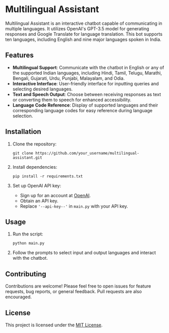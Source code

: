
# Multilingual Assistant

Multilingual Assistant is an interactive chatbot capable of communicating in multiple languages. It utilizes OpenAI's GPT-3.5 model for generating responses and Google Translate for language translation. This bot supports ten languages, including English and nine major languages spoken in India.

## Features

- **Multilingual Support**: Communicate with the chatbot in English or any of the supported Indian languages, including Hindi, Tamil, Telugu, Marathi, Bengali, Gujarati, Urdu, Punjabi, Malayalam, and Odia.
- **Interactive Interface**: User-friendly interface for inputting queries and selecting desired languages.
- **Text and Speech Output**: Choose between receiving responses as text or converting them to speech for enhanced accessibility.
- **Language Code Reference**: Display of supported languages and their corresponding language codes for easy reference during language selection.

## Installation

1. Clone the repository:
   ```
   git clone https://github.com/your_username/multilingual-assistant.git
   ```

2. Install dependencies:
   ```
   pip install -r requirements.txt
   ```

3. Set up OpenAI API key:
   - Sign up for an account at [OpenAI](https://openai.com).
   - Obtain an API key.
   - Replace `'--api-key--'` in `main.py` with your API key.

## Usage

1. Run the script:
   ```
   python main.py
   ```

2. Follow the prompts to select input and output languages and interact with the chatbot.

## Contributing

Contributions are welcome! Please feel free to open issues for feature requests, bug reports, or general feedback. Pull requests are also encouraged.

## License

This project is licensed under the [MIT License](LICENSE).
```
